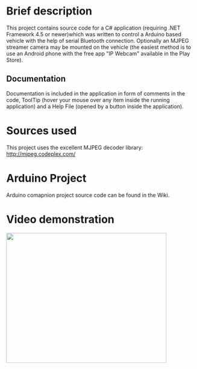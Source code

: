 # Brief description #

This project contains source code for a C# application (requiring .NET Framework 4.5 or newer)which was written to control a Arduino based vehicle with the help of serial Bluetooth connection. Optionally an MJPEG streamer camera may be mounted on the vehicle (the easiest method is to use an Android phone with the free app "IP Webcam" available in the Play Store).

## Documentation ##

Documentation is included in the application in form of comments in the code, ToolTip (hover your mouse over any item inside the running application) and a Help File (opened by a button inside the application).

# Sources used #

This project uses the excellent MJPEG decoder library: http://mjpeg.codeplex.com/

# Arduino Project #

Arduino comapnion project source code can be found in the Wiki.

# Video demonstration #

<a href='http://www.youtube.com/watch?feature=player_embedded&v=E7C9-4SR41o' target='_blank'><img src='http://img.youtube.com/vi/E7C9-4SR41o/0.jpg' width='425' height=344 /></a>